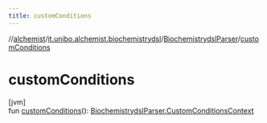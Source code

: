 ```yaml
---
title: customConditions
---
```

//[alchemist](../../../index.html)/[it.unibo.alchemist.biochemistrydsl](../index.html)/[BiochemistrydslParser](index.html)/[customConditions](custom-conditions.html)



# customConditions



[jvm]\
fun [customConditions](custom-conditions.html)(): [BiochemistrydslParser.CustomConditionsContext](-custom-conditions-context/index.html)




